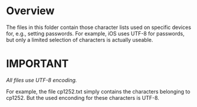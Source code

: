 # Overview
The files in this folder contain those character lists used on specific devices for, e.g., setting passwords. For example, iOS uses UTF-8 for passwords, but only a limited selection of characters is actually useable. 

# IMPORTANT
_All files use UTF-8 encoding._ 

For example, the file cp1252.txt simply contains the characters belonging to cp1252. But the used enconding for these characters is UTF-8.
